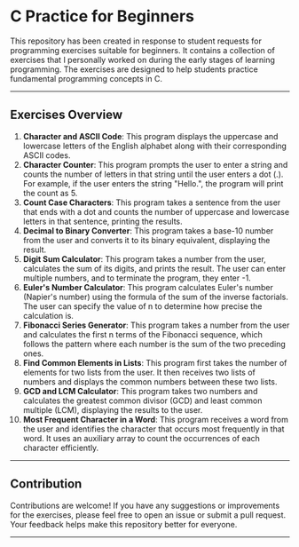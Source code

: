 # C Practice for Beginners

This repository has been created in response to student requests for programming exercises suitable for beginners. It contains a collection of exercises that I personally worked on during the early stages of learning programming. The exercises are designed to help students practice fundamental programming concepts in C.

---

## Exercises Overview

1. **Character and ASCII Code**: This program displays the uppercase and lowercase letters of the English alphabet along with their corresponding ASCII codes.
2. **Character Counter**: This program prompts the user to enter a string and counts the number of letters in that string until the user enters a dot (.). For example, if the user enters the string "Hello.", the program will print the count as 5.
3. **Count Case Characters**: This program takes a sentence from the user that ends with a dot and counts the number of uppercase and lowercase letters in that sentence, printing the results.
4. **Decimal to Binary Converter**: This program takes a base-10 number from the user and converts it to its binary equivalent, displaying the result.
5. **Digit Sum Calculator**: This program takes a number from the user, calculates the sum of its digits, and prints the result. The user can enter multiple numbers, and to terminate the program, they enter -1.
6. **Euler's Number Calculator**: This program calculates Euler's number (Napier's number) using the formula of the sum of the inverse factorials. The user can specify the value of n to determine how precise the calculation is.
7. **Fibonacci Series Generator**: This program takes a number from the user and calculates the first n terms of the Fibonacci sequence, which follows the pattern where each number is the sum of the two preceding ones.
8. **Find Common Elements in Lists**: This program first takes the number of elements for two lists from the user. It then receives two lists of numbers and displays the common numbers between these two lists.
9. **GCD and LCM Calculator**: This program takes two numbers and calculates the greatest common divisor (GCD) and least common multiple (LCM), displaying the results to the user.
10. **Most Frequent Character in a Word**: This program receives a word from the user and identifies the character that occurs most frequently in that word. It uses an auxiliary array to count the occurrences of each character efficiently.

---

## Contribution

Contributions are welcome! If you have any suggestions or improvements for the exercises, please feel free to open an issue or submit a pull request. Your feedback helps make this repository better for everyone.

---
